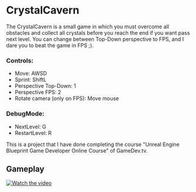 # CrystalCavern
The CrystalCavern is a small game in which you must overcome all obstacles and collect all crystals before you reach the end if you want pass next level.
You can change between Top-Down perspective to FPS, and I dare you to beat the game in FPS ;).

### Controls:
- Move: AWSD
- Sprint: ShiftL
- Perspective Top-Down: 1
- Perspective FPS: 2
- Rotate camera (only on FPS): Move mouse

### DebugMode:
- NextLevel: G
- RestartLevel: R

This is a project that I have done completing the course "Unreal Engine Blueprint Game Developer Online Course" of GameDev.tv.

## Gameplay
[![Watch the video](https://img.youtube.com/vi/3ahAp77RWEM/maxresdefault.jpg)](https://www.youtube.com/watch?v=3ahAp77RWEM)
